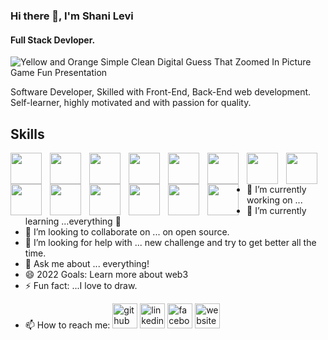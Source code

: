 ### Hi there 👋, I'm Shani Levi
#### Full Stack Devloper.

![Yellow and Orange Simple Clean Digital Guess That  Zoomed In Picture Game Fun Presentation](https://user-images.githubusercontent.com/48565585/179170108-62c51896-ec05-4054-84bc-a1a398edfd25.jpg)

Software Developer, Skilled with Front-End, Back-End web development.
Self-learner, highly motivated and with passion for quality.

## Skills
<img align="left" style="padding-right:10px;" src="https://cdn.jsdelivr.net/gh/devicons/devicon/icons/vscode/vscode-original.svg" width="50">
<img align="left" style="padding-right:10px;" src="https://cdn.jsdelivr.net/gh/devicons/devicon/icons/html5/html5-original.svg" width="50">
<img align="left" style="padding-right:10px;" src="https://cdn.jsdelivr.net/gh/devicons/devicon/icons/css3/css3-original.svg" width="50">
<img align="left" style="padding-right:10px;" src="https://cdn.jsdelivr.net/gh/devicons/devicon/icons/sass/sass-original.svg" width="50">
<img align="left" style="padding-right:10px;" src="https://cdn.jsdelivr.net/gh/devicons/devicon/icons/javascript/javascript-original.svg" width="50">
<img align="left" style="padding-right:10px;" src="https://cdn.jsdelivr.net/gh/devicons/devicon/icons/react/react-original.svg" width="50">
<img align="left" style="padding-right:10px;" src="https://cdn.jsdelivr.net/gh/devicons/devicon/icons/nodejs/nodejs-original.svg" width="50">
<img align="left" style="padding-right:10px;" src="https://cdn.jsdelivr.net/gh/devicons/devicon/icons/mongodb/mongodb-original.svg" width="50">
<img align="left" style="padding-right:10px;" src="https://cdn.jsdelivr.net/gh/devicons/devicon/icons/mysql/mysql-original.svg" width="50">
<img align="left" style="padding-right:10px;" src="https://cdn.jsdelivr.net/gh/devicons/devicon/icons/git/git-original.svg" width="50">
<img align="left" style="padding-right:10px;" src="" width="50">
<img align="left" style="padding-right:10px;" src="" width="50">
<img align="left" style="padding-right:10px;" src="" width="50">
<img align="left" style="padding-right:10px;" src="" width="50">

<br />

---

- 🔭 I’m currently working on ...
- 🌱 I’m currently learning ...everything 🤣
- 👯 I’m looking to collaborate on ... on open source.
- 🤔 I’m looking for help with ... new challenge and try to get better all the time.
- 💬 Ask me about ... everything!
- 😄 2022 Goals: Learn more about web3
- ⚡ Fun fact: ...I love to draw.

<!--
**shani24levi/shani24levi** is a ✨ _special_ ✨ repository because its `README.md` (this file) appears on your GitHub profile.

Here are some ideas to get you started:

- 🔭 I’m currently working on ...
- 🌱 I’m currently learning ...everything 🤣
- 👯 I’m looking to collaborate on ... on open source.
- 🤔 I’m looking for help with ... new challenge and try to get better all the time.
- 💬 Ask me about ... everything!
- 😄 2022 Goals: Learn more about web3
- ⚡ Fun fact: ...I love to draw.
-->

- 📫 How to reach me:
[<img src='https://cdn.jsdelivr.net/npm/simple-icons@3.0.1/icons/github.svg' alt='github' height='40'>](https://github.com/https://github.com/shani24levi)  [<img src='https://cdn.jsdelivr.net/npm/simple-icons@3.0.1/icons/linkedin.svg' alt='linkedin' height='40'>](https://www.linkedin.com/in/https://www.linkedin.com/in/shanilevi//)  [<img src='https://cdn.jsdelivr.net/npm/simple-icons@3.0.1/icons/facebook.svg' alt='facebook' height='40'>](https://www.facebook.com/https://www.facebook.com/shani.levi3/)  [<img src='https://cdn.jsdelivr.net/npm/simple-icons@3.0.1/icons/icloud.svg' alt='website' height='40'>](https://protfolio-shani-levi.netlify.app/)  
